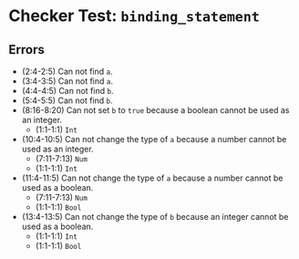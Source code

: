 # Checker Test: `binding_statement`

## Errors
- (2:4-2:5) Can not find `a`.
- (3:4-3:5) Can not find `a`.
- (4:4-4:5) Can not find `b`.
- (5:4-5:5) Can not find `b`.
- (8:16-8:20) Can not set `b` to `true` because a boolean cannot be used as an integer.
  - (1:1-1:1) `Int`
- (10:4-10:5) Can not change the type of `a` because a number cannot be used as an integer.
  - (7:11-7:13) `Num`
  - (1:1-1:1) `Int`
- (11:4-11:5) Can not change the type of `a` because a number cannot be used as a boolean.
  - (7:11-7:13) `Num`
  - (1:1-1:1) `Bool`
- (13:4-13:5) Can not change the type of `b` because an integer cannot be used as a boolean.
  - (1:1-1:1) `Int`
  - (1:1-1:1) `Bool`
